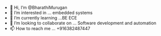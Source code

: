 - 👋 Hi, I’m @BharathiMurugan
- 👀 I’m interested in ... embedded systems
- 🌱 I’m currently learning ...BE ECE
- 💞️ I’m looking to collaborate on ... Software development and automation
- 📫 How to reach me ... +916382487447

<!---
BharathiMurugan/BharathiMurugan is a ✨ special ✨ repository because its `README.md` (this file) appears on your GitHub profile.
You can click the Preview link to take a look at your changes.
--->

